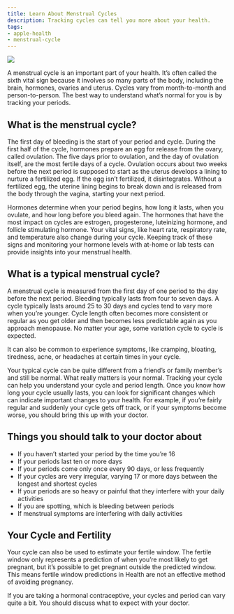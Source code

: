 ```yaml
---
title: Learn About Menstrual Cycles
description: Tracking cycles can tell you more about your health.
tags:
- apple-health
- menstrual-cycle
---
```


![](/images/MenstrualCycle_Article_Illustration-2.jpg)

A menstrual cycle is an important part of your health. It’s often called the sixth vital sign because it involves so many parts of the body, including the brain, hormones, ovaries and uterus. Cycles vary from month-to-month and person-to-person. The best way to understand what’s normal for you is by tracking your periods.

## What is the menstrual cycle?

The first day of bleeding is the start of your period and cycle. During the first half of the cycle, hormones prepare an egg for release from the ovary, called ovulation. The five days prior to ovulation, and the day of ovulation itself, are the most fertile days of a cycle. Ovulation occurs about two weeks before the next period is supposed to start as the uterus develops a lining to nurture a fertilized egg. If the egg isn’t fertilized, it disintegrates. Without a fertilized egg, the uterine lining begins to break down and is released from the body through the vagina, starting your next period.

Hormones determine when your period begins, how long it lasts, when you ovulate, and how long before you bleed again. The hormones that have the most impact on cycles are estrogen, progesterone, luteinizing hormone, and follicle stimulating hormone. Your vital signs, like heart rate, respiratory rate, and temperature also change during your cycle. Keeping track of these signs and monitoring your hormone levels with at-home or lab tests can provide insights into your menstrual health.

## What is a typical menstrual cycle?

A menstrual cycle is measured from the first day of one period to the day before the next period. Bleeding typically lasts from four to seven days. A cycle typically lasts around 25 to 30 days and cycles tend to vary more when you’re younger. Cycle length often becomes more consistent or regular as you get older and then becomes less predictable again as you approach menopause. No matter your age, some variation cycle to cycle is expected.

It can also be common to experience symptoms, like cramping, bloating, tiredness, acne, or headaches at certain times in your cycle.

Your typical cycle can be quite different from a friend’s or family member’s and still be normal. What really matters is your normal. Tracking your cycle can help you understand your cycle and period length. Once you know how long your cycle usually lasts, you can look for significant changes which can indicate important changes to your health. For example, if you’re fairly regular and suddenly your cycle gets off track, or if your symptoms become worse, you should bring this up with your doctor.

## Things you should talk to your doctor about

- If you haven’t started your period by the time you’re 16
- If your periods last ten or more days
- If your periods come only once every 90 days, or less frequently
- If your cycles are very irregular, varying 17 or more days between the longest and shortest cycles
- If your periods are so heavy or painful that they interfere with your daily activities
- If you are spotting, which is bleeding between periods
- If menstrual symptoms are interfering with daily activities

## Your Cycle and Fertility

Your cycle can also be used to estimate your fertile window. The fertile window only represents a prediction of when you’re most likely to get pregnant, but it’s possible to get pregnant outside the predicted window. This means fertile window predictions in Health are not an effective method of avoiding pregnancy.

If you are taking a hormonal contraceptive, your cycles and period can vary quite a bit. You should discuss what to expect with your doctor.
